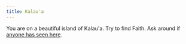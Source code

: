 ```yaml
---
title: Kalau'a
---
```


You are on a beautiful island of Kalau'a. Try to find Faith. Ask around if [anyone has seen here](040-faith/index.md).
